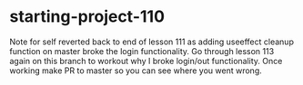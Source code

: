 # starting-project-110

Note for self reverted back to end of lesson 111 as adding useeffect cleanup function on master broke the login functionality. Go through lesson 113 again on this branch to workout why I broke login/out functionality. Once working make PR to master so you can see where you went wrong.
